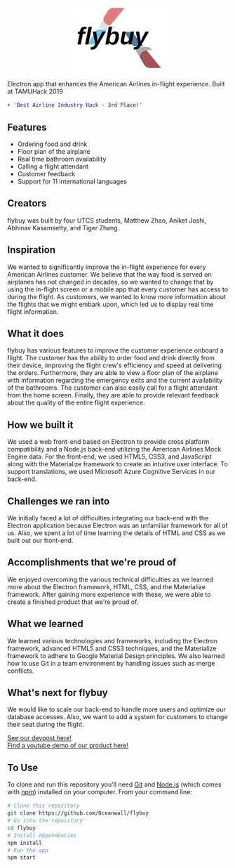 <h1 align="center">
  <br>
    <a href="">
      <img src="https://raw.githubusercontent.com/Oceanwall/flybuy/master/images/logo.png" alt="flybuy" width="200">
    </a>
</h1>

Electron app that enhances the American Airlines in-flight experience. Built at TAMUHack 2019<br>

```diff
+ 'Best Airline Industry Hack - 3rd Place!'
```

## Features

- Ordering food and drink
- Floor plan of the airplane
- Real time bathroom availability
- Calling a flight attendant
- Customer feedback
- Support for 11 international languages

## Creators

flybuy was built by four UTCS students, Matthew Zhao, Aniket Joshi, Abhinav Kasamsetty, and Tiger Zhang.

## Inspiration

We wanted to significantly improve the in-flight experience for every American Airlines customer. We believe that the way food is served on airplanes has not changed in decades, so we wanted to change that by using the in-flight screen or a mobile app that every customer has access to during the flight. As customers, we wanted to know more information about the flights that we might embark upon, which led us to display real time flight information.

## What it does

flybuy has various features to improve the customer experience onboard a flight. The customer has the ability to order food and drink directly from their device, improving the flight crew's efficiency and speed at delivering the orders. Furthermore, they are able to view a floor plan of the airplane with information regarding the emergency exits and the current availability of the bathrooms. The customer can also easily call for a flight attendant from the home screen. Finally, they are able to provide relevant feedback about the quality of the entire flight experience.

## How we built it

We used a web front-end based on Electron to provide cross platform compatibility and a Node.js back-end utilizing the American Airlines Mock Engine data. For the front-end, we used HTML5, CSS3, and JavaScript along with the Materialize framework to create an intuitive user interface. To support translations, we used Microsoft Azure Cognitive Services in our back-end.

## Challenges we ran into

We initially faced a lot of difficulties integrating our back-end with the Electron application because Electron was an unfamiliar framework for all of us. Also, we spent a lot of time learning the details of HTML and CSS as we built out our front-end.

## Accomplishments that we're proud of

We enjoyed overcoming the various technical difficulties as we learned more about the Electron framework, HTML, CSS, and the Materialize framework. After gaining more experience with these, we were able to create a finished product that we're proud of.

## What we learned

We learned various technologies and frameworks, including the Electron framework, advanced HTML5 and CSS3 techniques, and the Materialize framework to adhere to Google Material Design principles. We also learned how to use Git in a team environment by handling issues such as merge conflicts.

## What's next for flybuy

We would like to scale our back-end to handle more users and optimize our database accesses. Also, we want to add a system for customers to change their seat during the flight.

[See our devpost here!](https://devpost.com/software/flybuy-e016im)<br>
[Find a youtube demo of our product here!](https://www.youtube.com/watch?v=0r8oRzLs-sE)<br>

## To Use

To clone and run this repository you'll need [Git](https://git-scm.com) and [Node.js](https://nodejs.org/en/download/) (which comes with [npm](http://npmjs.com)) installed on your computer. From your command line:

```bash
# Clone this repository
git clone https://github.com/Oceanwall/flybuy
# Go into the repository
cd flybuy
# Install dependencies
npm install
# Run the app
npm start
```

